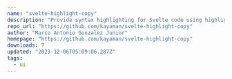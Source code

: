```yaml
---
name: "svelte-highlight-copy"
description: "Provide syntax highlighting for Svelte code using highlight.js."
repo_url: "https://github.com/kayaman/svelte-highlight-copy"
author: "Marco Antonio Gonzalez Junior"
homepage: "https://github.com/kayaman/svelte-highlight-copy"
downloads: 7
updated: "2023-12-06T05:09:06.287Z"
tags: 
  - ui
---
```

